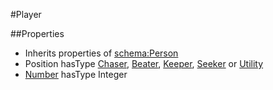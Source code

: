 #Player

##Properties
* Inherits properties of [schema:Person](http://schema.org/Person)
* Position hasType [Chaser](Chaser.md), [Beater](Beater.md), [Keeper](Keeper.md), [Seeker](Seeker.md) or [Utility](Utility.md)
* [Number](number.md) hasType Integer